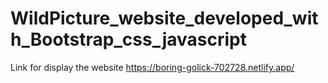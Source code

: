 # WildPicture_website_developed_with_Bootstrap_css_javascript
Link for display the website https://boring-golick-702728.netlify.app/
